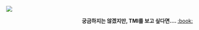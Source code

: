 
<p>
<img src="https://capsule-render.vercel.app/api?type=waving&color=auto&customColorList=27&height=220&&section=header&text=KDGYUN &fontSize=80&fontAlign=70&fontAlignY=32"/>
</p>


<div align="right"><b> 궁금하지는 않겠지만, TMI를 보고 싶다면.... </b> <a href="https://github.com/kdgyun/TMI"> :book: </a> </div>
